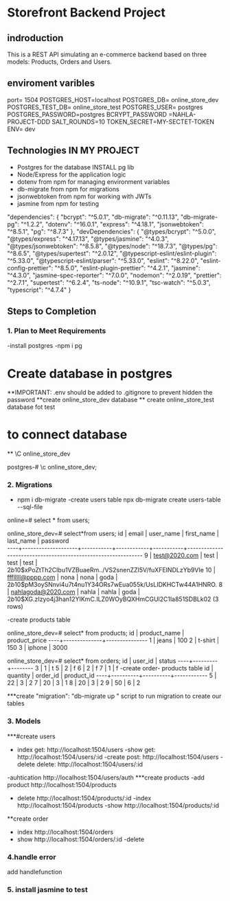 # Storefront Backend Project

## indroduction
This is a REST API simulating an e-commerce backend based on three models: Products, Orders and Users.
## enviroment varibles
port= 1504
POSTGRES_HOST=localhost
POSTGRES_DB= online_store_dev
POSTGRES_TEST_DB= online_store_test
POSTGRES_USER= postgres
POSTGRES_PASSWORD=postgres
BCRYPT_PASSWORD =NAHLA-PROJECT-DDD
SALT_ROUNDS=10
TOKEN_SECRET=MY-SECTET-TOKEN
 ENV= dev



##  Technologies IN MY PROJECT
- Postgres for the database INSTALL pg lib
- Node/Express for the application logic
- dotenv from npm for managing environment variables
- db-migrate from npm for migrations
- jsonwebtoken from npm for working with JWTs
- jasmine from npm for testing
 
 "dependencies": {
   "bcrypt": "^5.0.1",
    "db-migrate": "^0.11.13",
    "db-migrate-pg": "^1.2.2",
    "dotenv": "^16.0.1",
    "express": "^4.18.1",
    "jsonwebtoken": "^8.5.1",
    "pg": "^8.7.3"
  },
  "devDependencies": {
    "@types/bcrypt": "^5.0.0",
    "@types/express": "^4.17.13",
    "@types/jasmine": "^4.0.3",
    "@types/jsonwebtoken": "^8.5.8",
    "@types/node": "^18.7.3",
    "@types/pg": "^8.6.5",
    "@types/supertest": "^2.0.12",
    "@typescript-eslint/eslint-plugin": "^5.33.0",
    "@typescript-eslint/parser": "^5.33.0",
    "eslint": "^8.22.0",
    "eslint-config-prettier": "^8.5.0",
    "eslint-plugin-prettier": "^4.2.1",
    "jasmine": "^4.3.0",
    "jasmine-spec-reporter": "^7.0.0",
    "nodemon": "^2.0.19",
    "prettier": "^2.7.1",
    "supertest": "^6.2.4",
    "ts-node": "^10.9.1",
    "tsc-watch": "^5.0.3",
    "typescript": "^4.7.4"
  }

## Steps to Completion

### 1. Plan to Meet Requirements
-install postgres
-npm i pg
# Create database in postgres 
**IMPORTANT: .env should be added to .gitignore to prevent hidden the password
**create online_store_dev  database
** create online_store_test  database fot test 

 # to connect database
** \C online_store_dev

postgres-# \c online_store_dev;


### 2. Migrations
  - npm i  db-migrate
  -create users table 
  npx db-migrate  create users-table --sql-file 
  
online=# select * from users;


online_store_dev=# select*from users;
 id |       email        | user_name | first_name | last_name |                           password                      
----+--------------------+-----------+------------+-----------+--------------------------------------------------------------
  9 | test@2020.com      | test      | test       | test      | $2b$10$xPoZtTh2CIbu1VZBuaeRm../VS2snenZZI5V/fuXFEINDLzYb9VIe
 10 | ffflllll@pppp.com  | nona      | nona       | goda      | $2b$10$pM3oySNnvi4u7t4nu1Y34ORs7wEua055k/UsLIDKHCTw44A1HNRO.
  8 | nahlagoda@2020.com | nahla     | nahla      | goda      | $2b$10$XG.zIzyo4j3han12YIKmC.ILZ0WOyBQXHmCGUl2C1la851SDBLk02
(3 rows)

  -create products table

  online_store_dev=# select* from products;
 id | product_name | product_price
----+--------------+---------------
  1 | jeans        |           100
  2 | t-shirt      |           150
  3 | iphone       |          3000
  
online_store_dev=# select* from orders;
 id | user_id | status
----+---------+--------
  3 |       1 | t
  5 |       2 | f
  6 |       2 | f
  7 |       1 | f
  -create order- products table
 id | quantity | order_id | product_id
----+----------+----------+------------
  5 |       22 |        3 |          2
  7 |       20 |        3 |          1
  8 |       20 |        3 |          2
  9 |       50 |        6 |          2

  ***create "migration": "db-migrate up " script to run migration to create our tables

### 3. Models

***#create users 
   - index
 get:  http://localhost:1504/users
   -show
 get:  http://localhost:1504/users/:id
   -create
 post:  http://localhost:1504/users
   -delete
 delete:   http://localhost:1504/users/:id
    
   -auhtication
   http://localhost:1504/users/auth
   ***create products 
   -add product
      http://localhost:1504/products
   - delete
      http://localhost:1504/products/:id
   -index
   http://localhost:1504/products
   -show
   http://localhost:1504/products/:id

   **create order 
   - index
   http://localhost:1504/orders
   - show
   http://localhost:1504/orders/:id
   -delete

### 4.handle error 
add handlefunction

### 5. install jasmine to test




